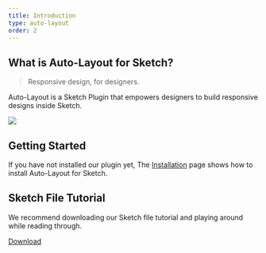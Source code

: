 ```yaml
---
title: Introduction
type: auto-layout
order: 2
---
```


## What is Auto-Layout for Sketch?

> Responsive design, for designers.

Auto-Layout is a Sketch Plugin that empowers designers to build responsive designs inside Sketch. 

![](https://cl.ly/3Q2P2n1O3m3H/download/Screen%20Recording%202017-01-29%20at%2011.58%20PM.gif)

## Getting Started

If you have not installed our plugin yet, The [Installation](02-installation.html) page shows how to install Auto-Layout for Sketch. 

## Sketch File Tutorial

We recommend downloading our Sketch file tutorial and playing around while reading through.

[Download](https://cl.ly/2m2J2K3Q0I1X/download/AutoLayout-Tutorial.sketch)





